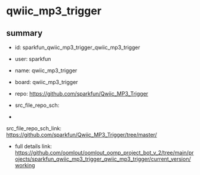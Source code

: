 # qwiic_mp3_trigger
 
## summary 
* id: sparkfun_qwiic_mp3_trigger_qwiic_mp3_trigger
* user: sparkfun
* name: qwiic_mp3_trigger
* board: qwiic_mp3_trigger
* repo: https://github.com/sparkfun/Qwiic_MP3_Trigger



* src_file_repo_sch: 
*
 src_file_repo_sch_link: https://github.com/sparkfun/Qwiic_MP3_Trigger/tree/master/
* full details link: https://github.com/oomlout/oomlout_oomp_project_bot_v_2/tree/main/projects/sparkfun_qwiic_mp3_trigger_qwiic_mp3_trigger/current_version/working  






